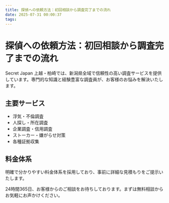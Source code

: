 ```yaml
---
title: 探偵への依頼方法：初回相談から調査完了までの流れ
date: 2025-07-31 00:00:37
tags:
---
```

# 探偵への依頼方法：初回相談から調査完了までの流れ

Secret Japan 上越・柏崎では、新潟県全域で信頼性の高い調査サービスを提供しています。専門的な知識と経験豊富な調査員が、お客様のお悩みを解決いたします。

## 主要サービス
- 浮気・不倫調査
- 人探し・所在調査
- 企業調査・信用調査
- ストーカー・嫌がらせ対策
- 各種証拠収集

## 料金体系
明確で分かりやすい料金体系を採用しており、事前に詳細な見積もりをご提示いたします。

24時間365日、お客様からのご相談をお待ちしております。まずは無料相談からお気軽にお声かけください。
